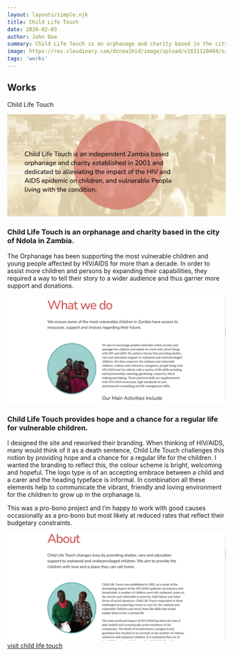 ```yaml
---
layout: layouts/simple.njk
title: Child Life Touch
date: 2020-02-03
author: John Doe
summary: Child Life Touch is an orphanage and charity based in the city of Ndola in Zambia.
image: https://res.cloudinary.com/dznoa1hid/image/upload/v1631120494/sample.jpg
tags: 'works'
---
```


  <div class="section-title" data-aos="zoom-out">
          <h2>Works</h2>
          <p>Child Life Touch</p>
        </div><div class="row"><div class="member" data-aos="fade-up">
    <div class="col-sm-12"><p><img src="/assets/img/portfolio/Child-Life-Touch-hero-img_hohjvd(1).png" class="img-fluid hero" alt="Child-Life-Touch-hero"></p>
     <div class="tab-pane" id="tab-3">
            <div class="row">
              <div class="col-lg-6 order-2 order-lg-1 mt-3 mt-lg-0">
                <h3>Child Life Touch is an orphanage and charity based in the city of Ndola in Zambia.</h3>
                <p>
                  The Orphanage has been supporting the most vulnerable children and young people affected by HIV/AIDS for more than a decade. In order to assist more children and persons by expanding their capabilities, they required a way to tell their story to a wider audience and thus garner more support and donations.
                </p>
              </div>
              <div class="col-lg-6 order-1 order-lg-2 text-center">
                <img src="/assets/img/portfolio/Child-Life-Touch-what-we-do.png" alt="" class="img-fluid">
              </div>
            </div>
          </div>
          <div class="tab-pane" id="tab-4">
            <div class="row">
              <div class="col-lg-6 order-2 order-lg-1 mt-3 mt-lg-0">
                <h3>Child Life Touch provides hope and a chance for a regular life for vulnerable children.</h3>
                <p>
                  I designed the site and reworked their branding. When thinking of HIV/AIDS, many would think of it as a death sentence, Child Life Touch challenges this notion by providing hope and a chance for a regular life for the children. I wanted the branding to reflect this, the colour scheme is bright, welcoming and hopeful. The logo type is of an accepting embrace between a child and a carer and the heading typeface is informal. In combination all these elements help to communicate the vibrant, friendly and loving environment for the children to grow up in the orphanage is.

This was a pro-bono project and I’m happy to work with good causes occasionally as a pro-bono but most likely at reduced rates that reflect their budgetary constraints.

</p>
</div>
<div class="col-lg-6 order-1 order-lg-2 text-center">
<img src="/assets/img/portfolio/Child-Life-Touch-about.png" alt="Child Life Touch " class="img-fluid">

<div class="external-link"><a href="https://www.childlifetouch.org/">visit child life touch</a>
</div>

</div>

</div>
</div>

</div>

  </div>

   </div><!--end data-aos="fade-up -->

 </div><!--end -->
  
  
</main><!-- End #main -->
